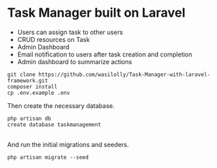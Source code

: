 <h1>Task Manager built on Laravel </h1>
<ul>
    <li>Users can assign task to other users</li>
    <li>CRUD resources on Task</li>
<li>Admin Dashboard</li>
<li>Email notification to users after task creation and completion</li>
    <li>Admin dashboard to summarize actions</li>
 </ul>
 
<div class="snippet-clipboard-content position-relative overflow-auto" data-snippet-clipboard-copy-content="git clone https://github.com/AnujDutta/Assignment3.git
composer install
cp .env.example .env
">
<pre><code>git clone https://github.com/wasilolly/Task-Manager-with-laravel-framework.git
composer install
cp .env.example .env
</code></pre>
</div>
<p>Then create the necessary database.</p>
<div class="snippet-clipboard-content position-relative overflow-auto" data-snippet-clipboard-copy-content="php artisan db
create database blog
">
<pre>
<code>php artisan db
create database taskmanagement
</code>
</pre>
</div>
<p>And run the initial migrations and seeders.</p>
<div class="snippet-clipboard-content position-relative overflow-auto" data-snippet-clipboard-copy-content="php artisan migrate --seed
">
<pre><code>php artisan migrate --seed
</code></pre>
</div>
